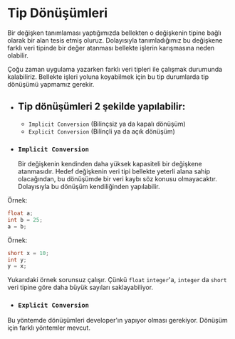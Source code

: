# **Tip Dönüşümleri**

Bir değişken tanımlaması yaptığımızda bellekten o değişkenin tipine bağlı olarak bir alan tesis etmiş oluruz. Dolayısıyla tanımladığımız bu değişkene farklı veri tipinde bir değer atanması bellekte işlerin karışmasına neden olabilir.

Çoğu zaman uygulama yazarken farklı veri tipleri ile çalışmak durumunda kalabiliriz. Bellekte işleri yoluna koyabilmek için bu tip durumlarda tip dönüşümü yapmamız gerekir.

- ## **Tip dönüşümleri 2 şekilde yapılabilir:**

    - `Implicit Conversion` (Bilinçsiz ya da kapalı dönüşüm)
    - `Explicit Conversion` (Bilinçli ya da açık dönüşüm)

- ### **`Implicit Conversion`**
    Bir değişkenin kendinden daha yüksek kapasiteli bir değişkene atanmasıdır. Hedef değişkenin veri tipi bellekte yeterli alana sahip olacağından, bu dönüşümde bir veri kaybı söz konusu olmayacaktır. Dolayısıyla bu dönüşüm kendiliğinden yapılabilir.

Örnek:
```csharp
float a; 
int b = 25; 
a = b;
```
Örnek:
```csharp
short x = 10; 
int y; 
y = x;
```
Yukarıdaki örnek sorunsuz çalışır. Çünkü `float` `integer`'a, `integer` da `short` veri tipine göre daha büyük sayıları saklayabiliyor.

- ### **`Explicit Conversion`**
Bu yöntemde dönüşümleri developer'ın yapıyor olması gerekiyor. Dönüşüm için farklı yöntemler mevcut.